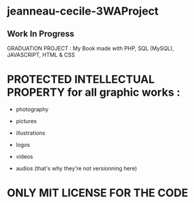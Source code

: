 # jeanneau-cecile-3WAProject
## Work In Progress

GRADUATION PROJECT :
My Book made with PHP, SQL (MySQL), JAVASCRIPT, HTML & CSS

# PROTECTED INTELLECTUAL PROPERTY for all graphic works :
- photography
* pictures
- illustrations 
* logos 
- videos
* audios
(that's why they're not versionning here)


# ONLY MIT LICENSE FOR THE CODE
